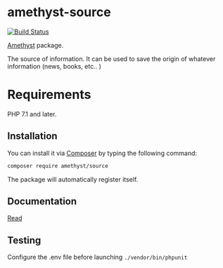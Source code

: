 # amethyst-source

[![Build Status](https://travis-ci.org/amethyst-php/source.svg?branch=master)](https://travis-ci.org/amethyst-php/source)

[Amethyst](https://github.com/amethyst-php/amethyst) package.

The source of information. It can be used to save the origin of whatever information (news, books, etc.. )

# Requirements

PHP 7.1 and later.

## Installation

You can install it via [Composer](https://getcomposer.org/) by typing the following command:

```bash
composer require amethyst/source
```

The package will automatically register itself.

## Documentation

[Read](docs/index.md)

## Testing

Configure the .env file before launching `./vendor/bin/phpunit`
